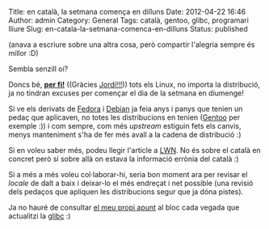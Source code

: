 Title: en català, la setmana comença en dilluns
Date: 2012-04-22 16:46
Author: admin
Category: General
Tags: català, gentoo, glibc, programari lliure
Slug: en-catala-la-setmana-comenca-en-dilluns
Status: published

(anava a escriure sobre una altra cosa, però compartir l'alegria sempre és millor :D)

Sembla senzill oi?

Doncs bé, [**per fi!**](http://sourceware.org/bugzilla/show_bug.cgi?id=6770 "Informe d'errada a la glibc sobre la informació del locale català") ((Gràcies [Jordi!!!](http://oskuro.net/blog/ "Bloc d'en Jordi Mallach"))) tots els Linux, no importa la distribució, ja no tindran excuses per començar el dia de la setmana en diumenge!

Si ve els derivats de [Fedora](http://fedoraproject.org/ "Pàgina web de la distribució Fedora") i [Debian](http://www.debian.org/ "Pàgina web de la distribució Debian") ja feia anys i panys que tenien un pedaç que aplicaven, no totes les distribucions en tenien ([Gentoo](http://www.gentoo.org "Pàgina web de la distribució Gentoo") per exemple :)) i com sempre, com més *upstream* estiguin fets els canvis, menys manteniment s'ha de fer més avall a la cadena de distribució :)

Si en voleu saber més, podeu llegir l'article a [LWN](http://lwn.net/Articles/488778/ "Article a LWN.net sobre els canvis en el desenvolupament de la glibc"). No és sobre el català en concret però sí sobre allà on estava la informació errònia del català :)

Si a més a més voleu col·laborar-hi, seria bon moment ara per revisar el *locale* de dalt a baix i deixar-lo el més endreçat i net possible (una revisió dels pedaços que apliquen les distribucions segur que ja dóna pistes).

Ja no hauré de consultar [el meu propi apunt](http://gil.badall.net/2009/05/07/les-setmanes-comencen-dilluns/ "Apunt al meu bloc sobre com canviar el locale i que mostri els dilluns com a primer dia de la setmana") al bloc cada vegada que actualitzi la [glibc](http://www.gnu.org/software/libc/ "Pàgina web del programari glibc") :)
